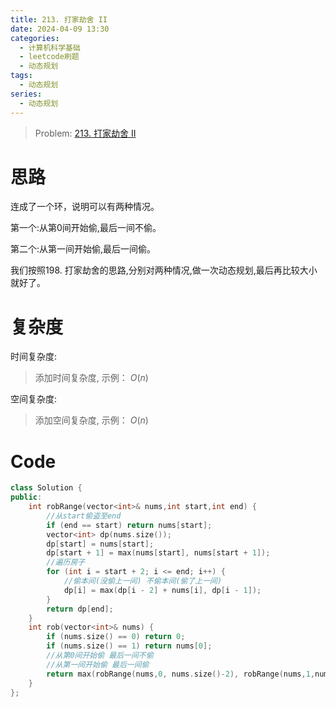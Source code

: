 ```yaml
---
title: 213. 打家劫舍 II
date: 2024-04-09 13:30
categories:
  - 计算机科学基础
  - leetcode刷题
  - 动态规划 
tags:
  - 动态规划
series:
  - 动态规划
---
```


> Problem: [213. 打家劫舍 II](https://leetcode.cn/problems/house-robber-ii/description/)


# 思路

连成了一个环，说明可以有两种情况。

第一个:从第0间开始偷,最后一间不偷。

第二个:从第一间开始偷,最后一间偷。

我们按照198. 打家劫舍的思路,分别对两种情况,做一次动态规划,最后再比较大小就好了。

# 复杂度

时间复杂度:
> 添加时间复杂度, 示例： $O(n)$

空间复杂度:
> 添加空间复杂度, 示例： $O(n)$


# Code
```C++ []
class Solution {
public:
    int robRange(vector<int>& nums,int start,int end) {
        //从start偷盗至end
        if (end == start) return nums[start];
        vector<int> dp(nums.size());
        dp[start] = nums[start];
        dp[start + 1] = max(nums[start], nums[start + 1]);
        //遍历房子
        for (int i = start + 2; i <= end; i++) {
            //偷本间(没偷上一间) 不偷本间(偷了上一间)
            dp[i] = max(dp[i - 2] + nums[i], dp[i - 1]);
        }
        return dp[end];
    }
    int rob(vector<int>& nums) {
        if (nums.size() == 0) return 0;
        if (nums.size() == 1) return nums[0];
        //从第0间开始偷 最后一间不偷
        //从第一间开始偷 最后一间偷
        return max(robRange(nums,0, nums.size()-2), robRange(nums,1,nums.size()-1));
    }
};
```
  
